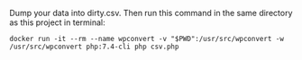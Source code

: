 Dump your data into dirty.csv. Then run this command in the same directory as this project in terminal:

```
docker run -it --rm --name wpconvert -v "$PWD":/usr/src/wpconvert -w /usr/src/wpconvert php:7.4-cli php csv.php
```
